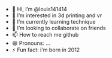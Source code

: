 - 👋 Hi, I’m @louis141414
- 👀 I’m interested in 3d printing and vr
- 🌱 I’m currently learning technique
- 💞️ I’m looking to collaborate on friends
- 📫 How to reach me github
- 😄 Pronouns: ...
- ⚡ Fun fact: i'm born in 2012

<!---
louis141414/louis141414 is a ✨ special ✨ repository because its `README.md` (this file) appears on your GitHub profile.
You can click the Preview link to take a look at your changes.
--->
